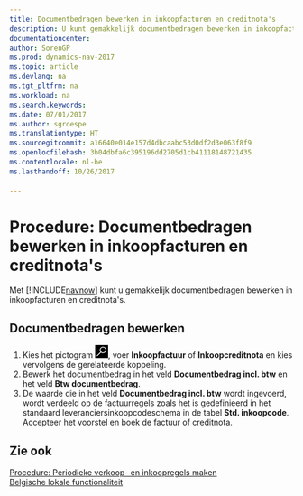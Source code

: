 ```yaml
---
title: Documentbedragen bewerken in inkoopfacturen en creditnota's
description: U kunt gemakkelijk documentbedragen bewerken in inkoopfacturen en creditnota's.
documentationcenter: 
author: SorenGP
ms.prod: dynamics-nav-2017
ms.topic: article
ms.devlang: na
ms.tgt_pltfrm: na
ms.workload: na
ms.search.keywords: 
ms.date: 07/01/2017
ms.author: sgroespe
ms.translationtype: HT
ms.sourcegitcommit: a16640e014e157d4dbcaabc53d0df2d3e063f8f9
ms.openlocfilehash: 3b04dbfa6c395196dd2705d1cb41118148721435
ms.contentlocale: nl-be
ms.lasthandoff: 10/26/2017

---
```

# <a name="how-to-edit-document-amounts-in-purchase-invoices-and-credit-memos"></a>Procedure: Documentbedragen bewerken in inkoopfacturen en creditnota's
Met [!INCLUDE[navnow](../../includes/navnow_md.md)] kunt u gemakkelijk documentbedragen bewerken in inkoopfacturen en creditnota's.  

## <a name="to-edit-document-amounts"></a>Documentbedragen bewerken  

1.  Kies het pictogram ![Zoeken naar pagina of rapport](../../media/ui-search/search_small.png "Pictogram Zoeken naar pagina of rapport"), voer **Inkoopfactuur** of **Inkoopcreditnota** en kies vervolgens de gerelateerde koppeling.  
2.  Bewerk het documentbedrag in het veld **Documentbedrag incl. btw** en het veld **Btw documentbedrag**.  
3.  De waarde die in het veld **Documentbedrag incl. btw** wordt ingevoerd, wordt verdeeld op de factuurregels zoals het is gedefinieerd in het standaard leveranciersinkoopcodeschema in de tabel **Std. inkoopcode**. Accepteer het voorstel en boek de factuur of creditnota.  

## <a name="see-also"></a>Zie ook  
[Procedure: Periodieke verkoop- en inkoopregels maken](../../sales-how-work-standard-lines.md)   
[Belgische lokale functionaliteit](belgium-local-functionality.md)

